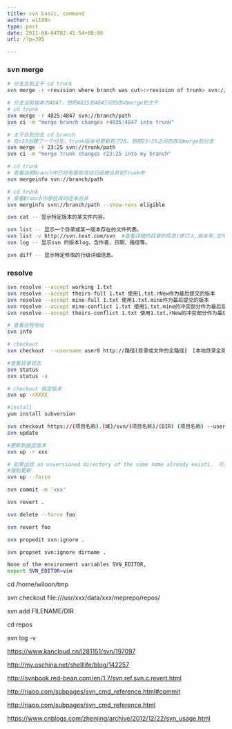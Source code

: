 ```yaml
---
title: svn basic, command
author: w1100n
type: post
date: 2011-08-04T02:41:54+00:00
url: /?p=395

---
```

### svn merge

```bash
# 分支合到主干 cd trunk
svn merge -r <revision where branch was cut>:<revision of trunk> svn://branch/path

# 分支当前版本为4847，想把4825到4847间的改动merge到主干
# cd trunk
svn merge -r 4825:4847 svn://branch/path
svn ci -m "merge branch changes r4835:4847 into trunk"

# 主干合到分支 cd branch
# 在r23创建了一个分支，trunk版本号更新到了25，想把23-25之间的改动merge到分支
svn merge -r 23:25 svn://trunk/path
svn ci -m "merge trunk changes r23:25 into my branch"

# cd trunk
# 查看当前Branch中已经有那些改动已经被合并到Trunk中
svn mergeinfo svn://branch/path

# cd trunk
# 查看Branch中那些改动还未合并
svn merginfo svn://branch/path --show-revs eligible
```

```bash
svn cat -- 显示特定版本的某文件内容。

svn list -- 显示一个目录或某一版本存在的文件列表。
svn list -v http://svn.test.com/svn  #查看详细的目录的信息(修订人,版本号,文件大小等)。
svn log -- 显示svn 的版本log，含作者、日期、路径等。

svn diff -- 显示特定修改的行级详细信息。
```

### resolve

```bash
svn resolve --accept working 1.txt
svn resolve --accept theirs-full 1.txt 使用1.txt.rNew作为最后提交的版本
svn resolve --accept mine-full 1.txt 使用1.txt.mine作为最后提交的版本
svn resolve --accept mine-conflict 1.txt 使用1.txt.mine的冲突部分作为最后提交的版本
svn resolve --accept theirs-conflict 1.txt 使用1.txt.rNew的冲突部分作为最后提交的版本
```

```bash
# 查看远程地址
svn info

# checkout
svn checkout  --username user0 http://路径(目录或文件的全路径)　[本地目录全路径]

#查看目录状态
svn status
svn status -u

# checkout 指定版本
svn up -rXXXX

#install
yum install subversion

svn checkout https://(项目名称).(域)/svn/(项目名称)/(DIR) (项目名称) --username [在此处输入用户名]
svn update

#更新到指定版本
svn up -r xxx

# 如果出现 an unversioned directory of the same name already exists， 可以使用强制更新
#强制更新
svn up --force

svn commit -m 'xxx'

svn revert .

svn delete --force foo

svn revert foo

svn propedit svn:ignore .

svn propset svn:ignore dirname .

None of the environment variables SVN_EDITOR,
export SVN_EDITOR=vim
```

cd /home/wiloon/tmp
  
svn checkout file:///usr/xxx/data/xxx/meprepo/repos/

svn add FILENAME/DIR
  
cd repos
  
svn log -v

https://www.kancloud.cn/i281151/svn/197097
  
http://my.oschina.net/shelllife/blog/142257
  
http://svnbook.red-bean.com/en/1.7/svn.ref.svn.c.revert.html
  
http://riaoo.com/subpages/svn_cmd_reference.html#commit
  
http://riaoo.com/subpages/svn_cmd_reference.html
  
https://www.cnblogs.com/zhenjing/archive/2012/12/22/svn_usage.html